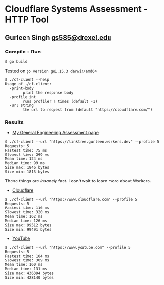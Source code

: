 # Cloudflare Systems Assessment - HTTP Tool
## Gurleen Singh <gs585@drexel.edu>

### Compile + Run

```
$ go build
```
Tested on `go version go1.15.3 darwin/amd64`

```
$ ./cf-client --help
Usage of ./cf-client:
  -print-body
    	print the response body
  -profile int
    	runs profiler n times (default -1)
  -url string
    	the url to request from (default "https://cloudflare.com/")
```

### Results
* [My General Engineering Assessment page](https://linktree.gurleen.workers.dev)
```
$ ./cf-client --url "https://linktree.gurleen.workers.dev" --profile 5
Requests: 5
Fastest time: 75 ms
Slowest time: 269 ms
Mean time: 124 ms
Median time: 99 ms
Size max: 1846 bytes
Size min: 1813 bytes
```
These things are _insanely_ fast. I can't wait to learn more about Workers.

* [Cloudflare](https://cloudflare.com/)
```
$ ./cf-client --url "https://www.cloudflare.com" --profile 5
Requests: 5
Fastest time: 116 ms
Slowest time: 320 ms
Mean time: 162 ms
Median time: 126 ms
Size max: 99512 bytes
Size min: 99491 bytes
```

* [YouTube](https://youtube.com/)
```
$ ./cf-client --url "https://www.youtube.com" --profile 5
Requests: 5
Fastest time: 104 ms
Slowest time: 309 ms
Mean time: 160 ms
Median time: 131 ms
Size max: 436394 bytes
Size min: 428140 bytes
```